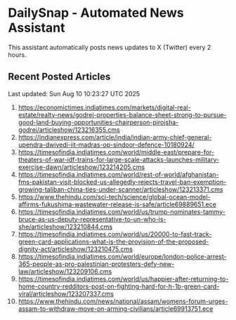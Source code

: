 # DailySnap - Automated News Assistant

This assistant automatically posts news updates to X (Twitter) every 2 hours.

## Recent Posted Articles

Last updated: Sun Aug 10 10:23:27 UTC 2025

1. https://economictimes.indiatimes.com/markets/digital-real-estate/realty-news/godrej-properties-balance-sheet-strong-to-pursue-good-land-buying-opportunities-chairperson-pirojsha-godrej/articleshow/123216355.cms
2. https://indianexpress.com/article/india/indian-army-chief-general-upendra-dwivedi-iit-madras-op-sindoor-defence-10180924/
3. https://timesofindia.indiatimes.com/world/middle-east/prepare-for-theaters-of-war-idf-trains-for-large-scale-attacks-launches-military-exercise-dawn/articleshow/123214205.cms
4. https://timesofindia.indiatimes.com/world/rest-of-world/afghanistan-fms-pakistan-visit-blocked-us-allegedly-rejects-travel-ban-exemption-growing-taliban-china-ties-under-scanner/articleshow/123213371.cms
5. https://www.thehindu.com/sci-tech/science/global-ocean-model-affirms-fukushima-wastewater-release-is-safe/article69889651.ece
6. https://timesofindia.indiatimes.com/world/us/trump-nominates-tammy-bruce-as-us-deputy-representative-to-un-who-is-she/articleshow/123210844.cms
7. https://timesofindia.indiatimes.com/world/us/20000-to-fast-track-green-card-applications-what-is-the-provision-of-the-proposed-dignity-act/articleshow/123210475.cms
8. https://timesofindia.indiatimes.com/world/europe/london-police-arrest-365-people-as-pro-palestinian-protesters-defy-new-law/articleshow/123209106.cms
9. https://timesofindia.indiatimes.com/world/us/happier-after-returning-to-home-country-redditors-post-on-fighting-hard-for-h-1b-green-card-viral/articleshow/123207337.cms
10. https://www.thehindu.com/news/national/assam/womens-forum-urges-assam-to-withdraw-move-on-arming-civilians/article69913751.ece
